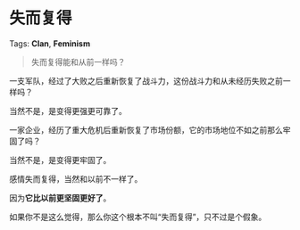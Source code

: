# 失而复得

Tags: **Clan**, **Feminism**

> 失而复得能和从前一样吗？



一支军队，经过了大败之后重新恢复了战斗力，这份战斗力和从未经历失败之前一样吗？

当然不是，是变得更强更可靠了。

  


一家企业，经历了重大危机后重新恢复了市场份额，它的市场地位不如之前那么牢固了吗？

当然不是，是变得更牢固了。

  


感情失而复得，当然和以前不一样了。

因为**它比以前更坚固更好了**。

  


如果你不是这么觉得，那么你这个根本不叫“失而复得”，只不过是个假象。



